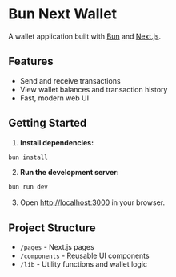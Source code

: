 # Bun Next Wallet

A wallet application built with [Bun](https://bun.sh/) and [Next.js](https://nextjs.org/).

## Features

- Send and receive transactions
- View wallet balances and transaction history
- Fast, modern web UI

## Getting Started

1. **Install dependencies:**

```bash
bun install
```

2. **Run the development server:**

```bash
bun run dev
```

3. Open [http://localhost:3000](http://localhost:3000) in your browser.

## Project Structure

- `/pages` - Next.js pages
- `/components` - Reusable UI components
- `/lib` - Utility functions and wallet logic
